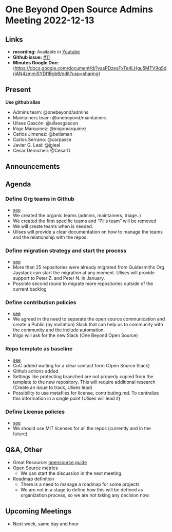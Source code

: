 # One Beyond Open Source Admins Meeting 2022-12-13  

## Links
* **recording:** Available in [Youtube](https://www.youtube.com/watch?v=6fpRXnElR9s)
* **Github issue:** [#11](https://github.com/onebeyond/admin/issues/11)
* **Minutes Google Doc:** (https://docs.google.com/document/d/1vasPDzesFxTe4LHgu5MTV9qSdriAN4zmmjSYDI1Bgb8/edit?usp=sharing)


## Present
__Use github alias__
* Admins team: @onebeyond/admins
* Maintainers team: @onebeyond/maintainers
* Ulises Gascón: @ulisesgascon
* Iñigo Marquinez: @inigomarquinez
* Carlos Jimenez: @betisman
* Carlos Serrano: @carpasse
* Javier G. Leal: @jgleal
* Cesar Demicheli: @CesarD

## Announcements

## Agenda

### Define Org teams in Github
- [see](https://github.com/onebeyond/admin/issues/5)
- We created the organic teams (admins, maintainers, triage..)
- We created the first specific teams and “Pills team” will be removed
- We will create teams when is needed.
- Ulises will provide a clear documentation on how to manage the teams and the relationship with the repos.

### Define migration strategy and start the process
- [see](https://github.com/onebeyond/admin/issues/6)
- More than 25 repositories were already migrated from Guidesmiths Org
Jaystack can start the migration at any moment. Ulises will provide support to Peter Z. and Peter N. in January.
- Possible second round to migrate more repositories outside of the current backlog

### Define contribution policies
- [see](https://github.com/onebeyond/admin/issues/4)
- We agreed in the need to separate the open source communication and create a Public (by invitation) Slack that can help us to community with the community and the include automation.  
- Iñigo will ask for the new Slack (One Beyond Open Source)

### Repo template as baseline
- [see](https://github.com/onebeyond/admin/issues/1)
- CoC added waiting for a clear contact form (Open Source Slack)
- Github actions added
- Settings like protecting branched are not properly copied from the template to the new repository. This will require additional research (Create an issue to track, Ulises lead) 
- Possibility to use metafiles for license, contributing.md. To centralize this information in a single point (Ulises will lead it)


### Define License policies
- [see](https://github.com/onebeyond/admin/issues/3)
- We should use MIT licenses for all the repos (currently and in the future).


## Q&A, Other

- Great Resource: [opensource.guide](https://opensource.guide)
- Open Source metrics
    - We can start the discussion in the next meeting.
- Roadmap definition
    - There is a need to manage a roadmap for some projects
    - We are not in a stage to define how this will be defined as organization process, so we are not taking any decision now.


## Upcoming Meetings

- Next week, same day and hour